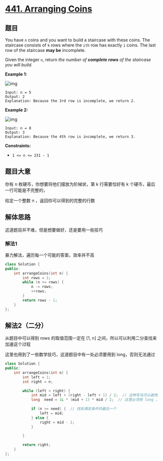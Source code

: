 # [441. Arranging Coins](https://leetcode.com/problems/arranging-coins/)

## 题目

You have `n` coins and you want to build a staircase with these coins. The staircase consists of `k` rows where the `ith` row has exactly `i` coins. The last row of the staircase **may be** incomplete.

Given the integer `n`, return *the number of **complete rows** of the staircase you will build*.

 

**Example 1:**

![img](https://assets.leetcode.com/uploads/2021/04/09/arrangecoins1-grid.jpg)

```
Input: n = 5
Output: 2
Explanation: Because the 3rd row is incomplete, we return 2.
```

**Example 2:**

![img](https://assets.leetcode.com/uploads/2021/04/09/arrangecoins2-grid.jpg)

```
Input: n = 8
Output: 3
Explanation: Because the 4th row is incomplete, we return 3.
```

 

**Constraints:**

- `1 <= n <= 231 - 1`



## 题目大意

你有 n 枚硬币，你想要将他们摆放为阶梯状，第 k 行需要恰好有 k 个硬币，最后一行可能是不完整的，

给定一个整数 n ，返回你可以得到的完整的行数

## 解体思路

这道题目并不难，但是想要做好，还是要用一些技巧

### 解法1

暴力解法，遍历每一个可能的答案，效率并不高

```c++
class Solution {
public:
    int arrangeCoins(int n) {
        int rows = 1;
        while (n >= rows) {
            n -= rows;
            ++rows;
        }
        return rows - 1;
    }
};
```

## 解法2（二分）

从题目中可以得到 rows 的取值范围一定在 [1, n] 之间，所以可以利用二分查找来加速这个过程

这里也用到了一些数学技巧，这道题目中有一处必须要用到 long，否则无法通过

```c++
class Solution {
public:
    int arrangeCoins(int n) {
        int left = 1;
        int right = n;
        
        while (left < right) {
            int mid = left + (right - left + 1) / 2;  // 这种写法可以避免溢出
            long  need = 1L * (mid + 1) * mid / 2;  // 这里必须用 long ，否则会发生溢出 
            
            if (n >= need) {  // 找到满足条件的最后一个
                left = mid;
            } else {
                right = mid - 1;
            }
            
        }
        
        return right;
    }
};
```

